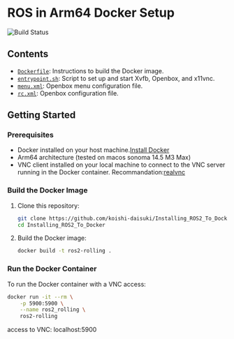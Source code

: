 # ROS in Arm64 Docker Setup

![Build Status](https://github.com/koishi-daisuki/Installing_ROS2_To_Docker/actions/workflows/main.yml/badge.svg)


## Contents

- [`Dockerfile`](Dockerfile): Instructions to build the Docker image.
- [`entrypoint.sh`](config/entrypoint.sh): Script to set up and start Xvfb, Openbox, and x11vnc.
- [`menu.xml`](config/etc/xdg/openbox/menu.xml): Openbox menu configuration file.
- [`rc.xml`](config/root/.config/openbox/rc.xml): Openbox configuration file.
## Getting Started

### Prerequisites

- Docker installed on your host machine.[Install Docker](https://docs.docker.com/get-docker/)
- Arm64 architecture (tested on macos sonoma 14.5 M3 Max)
- VNC client installed on your local machine to connect to the VNC server running in the Docker container. Recommandation:[realvnc](https://www.realvnc.com/)

### Build the Docker Image

1. Clone this repository:
    ```bash
    git clone https://github.com/koishi-daisuki/Installing_ROS2_To_Docker
    cd Installing_ROS2_To_Docker
    ```

2. Build the Docker image:
    ```bash
    docker build -t ros2-rolling .
    ```

### Run the Docker Container

To run the Docker container with a VNC access:

```bash
docker run -it --rm \
    -p 5900:5900 \
    --name ros2_rolling \
    ros2-rolling
```
access to VNC:
localhost:5900
